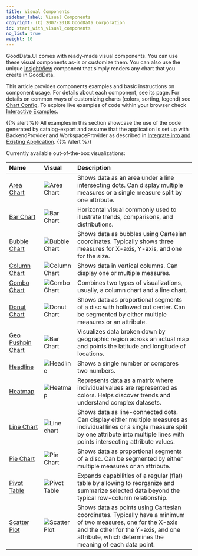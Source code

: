 ```yaml
---
title: Visual Components
sidebar_label: Visual Components
copyright: (C) 2007-2018 GoodData Corporation
id: start_with_visual_components
no_list: true
weight: 10
---
```


GoodData.UI comes with ready-made visual components. You can use these visual components as-is or customize them. You can also use the unique [InsightView](../../learn/visualize_data/insightview/) component that simply renders any chart that you create in GoodData.

This article provides components examples and basic instructions on component usage. For details about each component, see its page. For details on common ways of customizing charts (colors, sorting, legend) see [Chart Config](./chart_config). To explore live examples of code within your browser check [Interactive Examples](./interactive_examples/).

{{% alert %}} All examples in this section showcase the use of the code generated by catalog-export and assume that the application is set up with BackendProvider and WorkspaceProvider as described in [Integrate into and Existing Application](../../learn/integrate_and_authenticate/cn_and_cloud_integration/).
{{% /alert %}}

Currently available out-of-the-box visualizations:

| Name | Visual | Description |
| :--- | :--- | :--- |
| [Area Chart](./area_chart/) | ![Area Chart](/gd-ui/area_chart.png) |Shows data as an area under a line intersecting dots. Can display multiple measures or a single measure split by one attribute. |
| [Bar Chart](./bar_chart/) | ![Bar Chart](/gd-ui/bar_chart.png) | Horizontal visual commonly used to illustrate trends, comparisons, and distributions. |
| [Bubble Chart](./bubble_chart/) | ![Bubble Chart](/gd-ui/bubble_chart.png) | Shows data as bubbles using Cartesian coordinates. Typically shows three measures for X-axis, Y-axis, and one for the size. |
| [Column Chart](./column_chart/) | ![Column Chart](/gd-ui/column_chart.png) | Shows data in vertical columns. Can display one or multiple measures. |
| [Combo Chart](./combo_chart/) | ![Combo Chart](/gd-ui/combochart.png) | Combines two types of visualizations, usually, a column chart and a line chart. |
| [Donut Chart](./donut_chart/) | ![Donut Chart](/gd-ui/donut_chart.png) | Shows data as proportional segments of a disc with hollowed out center. Can be segmented by either multiple measures or an attribute. |
| [Geo Pushpin Chart](./geo_pushpin_chart/) | ![Bar Chart](/gd-ui/geo_pushpin_chart.png) | Visualizes data broken down by geographic region across an actual map and points the latitude and longitude of locations.|
| [Headline](./headline/) | ![Headline](/gd-ui/headline.png)| Shows a single number or compares two numbers. |
| [Heatmap](./heatmap/) | ![Heatmap](/gd-ui/heatmap.png) | Represents data as a matrix where individual values are represented as colors. Helps discover trends and understand complex datasets. |
| [Line Chart](./line_chart/) | ![Line chart](/gd-ui/line_chart.png) | Shows data as line-connected dots. Can display either multiple measures as individual lines or a single measure split by one attribute into multiple lines with points intersecting attribute values. |
| [Pie Chart](./pie_chart/) | ![Pie Chart](/gd-ui/pie_chart.png) | Shows data as proportional segments of a disc. Can be segmented by either multiple measures or an attribute. |
| [Pivot Table](./pivot_table/) | ![Pivot Table](/gd-ui/pivot_table.png) | Expands capabilities of a regular (flat) table by allowing to reorganize and summarize selected data beyond the typical row-column relationship. |
| [Scatter Plot](./scatter_plot/) |![Scatter Plot](/gd-ui/scatter_plot.png) | Shows data as points using Cartesian coordinates. Typically have a minimum of two measures, one for the X-axis and the other for the Y-axis, and one attribute, which determines the meaning of each data point.  |